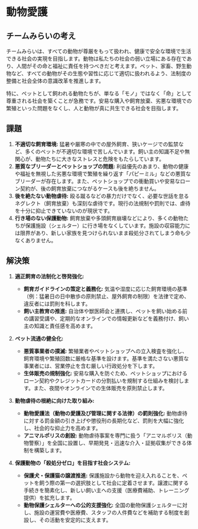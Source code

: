 # 動物愛護

## チームみらいの考え

チームみらいは、すべての動物が尊厳をもって扱われ、健康で安全な環境で生活できる社会の実現を目指します。動物は私たちの社会の弱い立場にある存在であり、人間がその命と福祉に責任を持つべきだと考えます。ペット、家畜、野生動物など、すべての動物がその生態や習性に応じて適切に扱われるよう、法制度の整備と社会全体の意識改革を推進します。

特に、ペットとして飼われる動物たちが、単なる「モノ」ではなく「命」として尊重される社会を築くことが急務です。安易な購入や飼育放棄、劣悪な環境での繁殖といった問題をなくし、人と動物が真に共生できる社会を目指します。

## 課題

1.  **不適切な飼育環境:** 猛暑や厳寒の中での屋外飼育、狭いケージでの監禁など、多くのペットが不適切な環境で苦しんでいます。飼い主の知識不足や無関心が、動物たちに大きなストレスと危険をもたらしています。
2.  **悪質なブリーダーとペットショップの問題:** 利益優先のあまり、動物の健康や福祉を無視した劣悪な環境で繁殖を繰り返す「パピーミル」などの悪質なブリーダーが存在します。また、ペットショップでの衝動買いや安易なローン契約が、後の飼育放棄につながるケースも後を絶ちません。
3.  **後を絶たない動物虐待:** 殴る蹴るなどの暴力だけでなく、必要な世話を怠るネグレクト（飼育放棄）も深刻な虐待です。現行の法規制や罰則では、虐待を十分に抑止できていないのが現状です。
4.  **行き場のない保護動物:** 飼育放棄や多頭飼育崩壊などにより、多くの動物たちが保護施設（シェルター）に行き場をなくしています。施設の収容能力には限界があり、新しい家族を見つけられないまま殺処分されてしまう命も少なくありません。

## 解決策

1.  **適正飼育の法制化と啓発強化:**
    *   **飼育ガイドラインの策定と義務化:** 気温や湿度に応じた飼育環境の基準（例：猛暑日の日中散歩の原則禁止、屋外飼育の制限）を法律で定め、違反者には罰則を科します。
    *   **飼い主教育の推進:** 自治体や獣医師会と連携し、ペットを飼い始める前の講習受講や、定期的なオンラインでの情報更新などを義務付け、飼い主の知識と責任感を高めます。

2.  **ペット流通の健全化:**
    *   **悪質事業者の撲滅:** 繁殖業者やペットショップへの立入検査を強化し、飼育環境や繁殖回数に厳格な基準を設けます。基準を満たさない悪質な事業者には、営業停止を含む厳しい行政処分を下します。
    *   **生体販売の規制強化:** 安易な購入を防ぐため、ペットショップにおけるローン契約やクレジットカードの分割払いを規制する仕組みを検討します。また、夜間やオンラインでの生体販売を原則禁止します。

3.  **動物虐待の根絶に向けた取り組み:**
    *   **動物愛護法（動物の愛護及び管理に関する法律）の罰則強化:** 動物虐待に対する罰金額の引き上げや懲役刑の長期化など、罰則を大幅に強化し、社会的な抑止力を高めます。
    *   **アニマルポリスの創設:** 動物虐待事案を専門に扱う「アニマルポリス（動物警察）」を全国に設置し、早期発見・迅速な介入・証拠収集ができる体制を構築します。

4.  **保護動物の「殺処分ゼロ」を目指す社会システム:**
    *   **保護犬・保護猫の譲渡推進:** 保護施設から動物を迎え入れることを、ペットを飼う際の第一の選択肢として社会に定着させます。譲渡に関する手続きを簡素化し、新しい飼い主への支援（医療費補助、トレーニング提供）を拡充します。
    *   **動物保護シェルターへの公的支援強化:** 全国の動物保護シェルターに対し、施設の運営費や医療費、スタッフの人件費などを補助する制度を創設し、その活動を安定的に支えます。